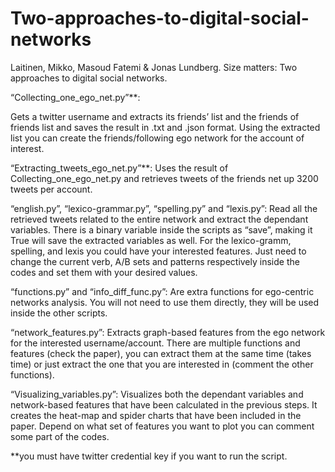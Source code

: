 # Two-approaches-to-digital-social-networks
Laitinen, Mikko, Masoud Fatemi & Jonas Lundberg. Size matters: Two approaches to digital social networks.


“Collecting_one_ego_net.py”**:

Gets a twitter username and extracts its friends’ list and the friends of friends list and saves the result in .txt and .json format. Using the extracted list you can create the friends/following ego network for the account of interest. 


“Extracting_tweets_ego_net.py”**:
Uses the result of Collecting_one_ego_net.py and retrieves tweets of the friends net up 3200 tweets per account. 


“english.py”, “lexico-grammar.py”, “spelling.py” and “lexis.py”:
Read all the retrieved tweets related to the entire network and extract the dependant variables. There is a binary variable inside the scripts as “save”, making it True will save the extracted variables as well. For the lexico-gramm, spelling, and lexis you could have your interested features. Just need to change the current verb, A/B sets and patterns respectively inside the codes and set them with your desired values.


“functions.py” and “info_diff_func.py”:
Are extra functions for ego-centric networks analysis. You will not need to use them directly, they will be used inside the other scripts.


“network_features.py”:
Extracts graph-based features from the ego network for the interested username/account. There are multiple functions and features (check the paper), you can extract them at the same time (takes time) or just extract the one that you are interested in (comment the other functions). 


“Visualizing_variables.py”:
Visualizes both the dependant variables and network-based features that have been calculated in the previous steps. It creates the heat-map and spider charts that have been included in the paper. Depend on what set of features you want to plot you can comment some part of the codes.


**you must have twitter credential key if you want to run the script.
